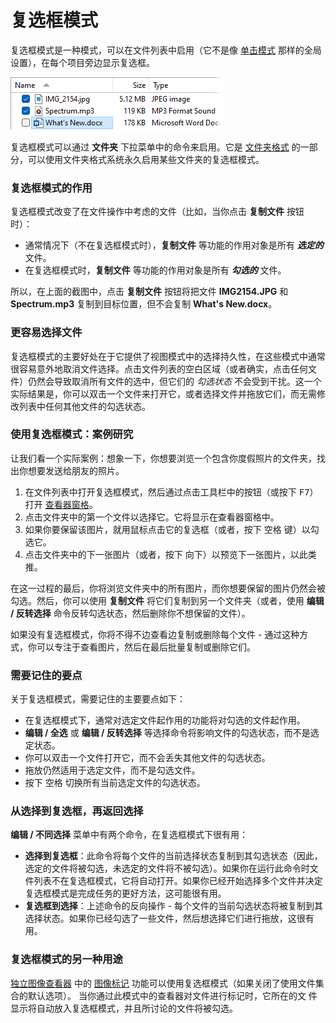 # 复选框模式

复选框模式是一种模式，可以在文件列表中启用（它不是像 [单击模式](single-click_mode.zh.md) 那样的全局设置），在每个项目旁边显示复选框。

![](/Manual/images/media/13/check-box_2.png) 

复选框模式可以通过 **文件夹** 下拉菜单中的命令来启用。它是 [文件夹格式](/Manual/basic_concepts/folder_options/README.zh.md) 的一部分，可以使用文件夹格式系统永久启用某些文件夹的复选框模式。

### 复选框模式的作用

复选框模式改变了在文件操作中考虑的文件（比如，当你点击 **复制文件** 按钮时）：

- 通常情况下（不在复选框模式时），**复制文件** 等功能的作用对象是所有 ***选定的*** 文件。
- 在复选框模式时，**复制文件** 等功能的作用对象是所有 ***勾选的*** 文件。

所以，在上面的截图中，点击 **复制文件** 按钮将把文件 **IMG2154.JPG** 和 **Spectrum.mp3** 复制到目标位置，但不会复制 **What's New.docx**。

### 更容易选择文件

复选框模式的主要好处在于它提供了视图模式中的选择持久性，在这些模式中通常很容易意外地取消文件选择。点击文件列表的空白区域（或者确实，点击任何文件）仍然会导致取消所有文件的选中，但它们的 *勾选状态* 不会受到干扰。这一个实际结果是，你可以双击一个文件来打开它，或者选择文件并拖放它们，而无需修改列表中任何其他文件的勾选状态。

### 使用复选框模式：案例研究

让我们看一个实际案例：想象一下，你想要浏览一个包含你度假照片的文件夹，找出你想要发送给朋友的照片。

1.  在文件列表中打开复选框模式，然后通过点击工具栏中的按钮（或按下 <kbd>F7</kbd>）打开 [查看器窗格](../../the_lister/viewer_pane.zh.md)。
2.  点击文件夹中的第一个文件以选择它。它将显示在查看器窗格中。
3.  如果你要保留该图片，就用鼠标点击它的复选框（或者，按下 <kbd>空格</kbd> 键）以勾选它。
4.  点击文件夹中的下一张图片（或者，按下 <kbd>向下</kbd>）以预览下一张图片，以此类推。

在这一过程的最后，你将浏览文件夹中的所有图片，而你想要保留的图片仍然会被勾选。然后，你可以使用 **复制文件** 将它们复制到另一个文件夹（或者，使用 **编辑 / 反转选择** 命令反转勾选状态，然后删除你不想保留的文件）。

如果没有复选框模式，你将不得不边查看边复制或删除每个文件 - 通过这种方式，你可以专注于查看图片，然后在最后批量复制或删除它们。

### 需要记住的要点

关于复选框模式，需要记住的主要要点如下：

- 在复选框模式下，通常对选定文件起作用的功能将对勾选的文件起作用。
- **编辑 / 全选** 或 **编辑 / 反转选择** 等选择命令将影响文件的勾选状态，而不是选定状态。
- 你可以双击一个文件打开它，而不会丢失其他文件的勾选状态。
- 拖放仍然适用于选定文件，而不是勾选文件。
- 按下 <kbd>空格</kbd> 切换所有当前选定文件的勾选状态。

### 从选择到复选框，再返回选择

**编辑 / 不同选择** 菜单中有两个命令，在复选框模式下很有用：

- **选择到复选框**：此命令将每个文件的当前选择状态复制到其勾选状态（因此，选定的文件将被勾选，未选定的文件将不被勾选）。如果你在运行此命令时文件列表不在复选框模式，它将自动打开。如果你已经开始选择多个文件并决定复选框模式是完成任务的更好方法，这可能很有用。
- **复选框到选择**：上述命令的反向操作 - 每个文件的当前勾选状态将被复制到其选择状态。如果你已经勾选了一些文件，然后想选择它们进行拖放，这很有用。

### 复选框模式的另一种用途

[独立图像查看器](/Manual/additional_functionality/viewing_images/README.zh.md) 中的 [图像标记](/Manual/additional_functionality/viewing_images/image_marking.zh.md) 功能可以使用复选框模式（如果关闭了使用文件集合的默认选项）。 当你通过此模式中的查看器对文件进行标记时，它所在的文 件显示将自动放入复选框模式，并且所讨论的文件将被勾选。